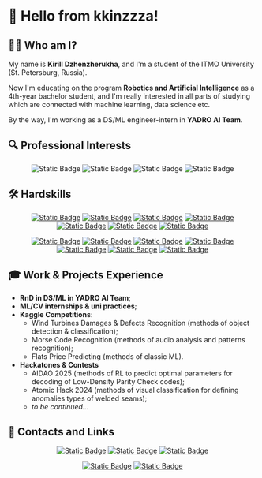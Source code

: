# 👋 Hello from kkinzzza!

## 👨‍💻 Who am I?

My name is **Kirill Dzhenzherukha**, and I'm a student of the ITMO University (St. Petersburg, Russia).

Now I'm educating on the program **Robotics and Artificial Intelligence** as a 4th-year bachelor student, and I'm really interested in all parts of studying which are connected with machine learning, data science etc.

By the way, I'm working as a DS/ML engineer-intern in **YADRO AI Team**.

## 🔍 Professional Interests

<div align="center">
  
![Static Badge](https://img.shields.io/badge/Object%20Detection%20-%20%234A90E2?style=for-the-badge)
![Static Badge](https://img.shields.io/badge/Anomaly%20Detection%20-%20%23D43F3F?style=for-the-badge)
![Static Badge](https://img.shields.io/badge/Reinforcement%20Learning%20-%20%238A2BE2?style=for-the-badge)
![Static Badge](https://img.shields.io/badge/Data%20Science%20&%20Analysis%20-%20%23002266?style=for-the-badge)

</div>

## 🛠 Hardskills

<div align="center">

[![Static Badge](https://img.shields.io/badge/Python-3776AB?style=for-the-badge&logo=python&labelColor=white&link=https%3A%2F%2Fwww.python.org)](https://www.python.org/)
[![Static Badge](https://img.shields.io/badge/PyTorch-EE4C2C?style=for-the-badge&logo=pytorch&labelColor=white&link=https%3A%2F%2Fpytorch.org)](https://pytorch.org/)
[![Static Badge](https://img.shields.io/badge/sklearn-%23F7931E?style=for-the-badge&logo=scikit-learn&labelColor=white&link=https%3A%2F%2Fscikit-learn.org%2Fstable%2Findex.html)](https://scikit-learn.org/stable/index.html)
[![Static Badge](https://img.shields.io/badge/opencv-%235C3EE8?style=for-the-badge&logo=opencv&logoColor=5c3ee8&labelColor=white&link=https%3A%2F%2Fopencv.org%2F)](https://opencv.org/)
[![Static Badge](https://img.shields.io/badge/yolo-%23111F68?style=for-the-badge&logo=yolo&logoColor=111f68&labelColor=white&link=https%3A%2F%2Fdocs.ultralytics.com)](https://docs.ultralytics.com/)
[![Static Badge](https://img.shields.io/badge/optuna-%23002C76?style=for-the-badge&logo=optuna&logoColor=%23002C76&labelColor=white&link=https%3A%2F%2Foptuna.org%2F)](https://optuna.org/)
[![Static Badge](https://img.shields.io/badge/conda-%2344A833?style=for-the-badge&logo=anaconda&logoColor=%2344A833&labelColor=white)](https://anaconda.org/main/conda)

[![Static Badge](https://img.shields.io/badge/Statistics-060330?style=for-the-badge&logo=sagemath&logoColor=060330&labelColor=white)](https://en.wikipedia.org/wiki/Mathematical_statistics?ysclid=mh5j1lvol684065974)
[![Static Badge](https://img.shields.io/badge/numpy-%23013243?style=for-the-badge&logo=numpy&logoColor=%23013243&labelColor=white&link=https%3A%2F%2Fnumpy.org%2F)](https://numpy.org/)
[![Static Badge](https://img.shields.io/badge/scipy-%238CAAE6?style=for-the-badge&logo=scipy&logoColor=%238CAAE6&labelColor=white&link=https%3A%2F%2Fscipy.org%2F)](https://scipy.org/)
[![Static Badge](https://img.shields.io/badge/plotly-%237A76FF?style=for-the-badge&logo=plotly&logoColor=%237A76FF&labelColor=white&link=https%3A%2F%2Fplotly.com%2Fpython%2F)](https://plotly.com/python/)
[![Static Badge](https://img.shields.io/badge/Jupyter-%23F37626?style=for-the-badge&logo=jupyter&logoColor=%23F37626&labelColor=white)](https://jupyter.org/)
[![Static Badge](https://img.shields.io/badge/google%20colab-%23F9AB00?style=for-the-badge&logo=googlecolab&logoColor=%23F9AB00&labelColor=white)](https://colab.research.google.com)
[![Static Badge](https://img.shields.io/badge/Git-%23F05032?style=for-the-badge&logo=git&logoColor=%23F05032&labelColor=white)](https://git-scm.com/)

</div>

## 🎓 Work & Projects Experience

- **RnD in DS/ML in YADRO AI Team**;
- **ML/CV internships & uni practices**;
- **Kaggle Competitions**:
    - Wind Turbines Damages & Defects Recognition (methods of object detection & classification);
    - Morse Code Recognition (methods of audio analysis and patterns recognition);
    - Flats Price Predicting (methods of classic ML).
- **Hackatones & Contests**
    - AIDAO 2025 (methods of RL to predict optimal parameters for decoding of Low-Density Parity Check codes);
    - Atomic Hack 2024 (methods of visual classification for defining anomalies types of welded seams);
    - *to be continued...*

## 📨 **Contacts and Links**

<div align="center">

[![Static Badge](https://img.shields.io/badge/Telegram-%2326A5E4?style=for-the-badge&logo=telegram&logoColor=%2326A5E4&labelColor=white&link=https%3A%2F%2Ft.me%2Fdjinja)](https://t.me/djinja)
[![Static Badge](https://img.shields.io/badge/vk-%230077FF?style=for-the-badge&logo=vk&logoColor=%230077FF&labelColor=white&link=https%3A%2F%2Fvk.com%2Fdjinja)](https://vk.com/djinja)
[![Static Badge](https://img.shields.io/badge/email-%23004788?style=for-the-badge&logo=mail.ru&logoColor=%23004788&labelColor=white&link=mailto%3Adjinja%40vk.com)](mailto:djinja@vk.com)

[![Static Badge](https://img.shields.io/badge/github-%23181717?style=for-the-badge&logo=github&logoColor=%23181717&labelColor=white&link=https%3A%2F%2Fgithub.com%2Fkkinzzza)](https://github.com/kkinzzza)
[![Static Badge](https://img.shields.io/badge/kaggle-%2320BEFF?style=for-the-badge&logo=kaggle&logoColor=%2320BEFF&labelColor=white&link=https%3A%2F%2Fwww.kaggle.com%2Fkkinza)](https://www.kaggle.com/kkinza)


</div>


